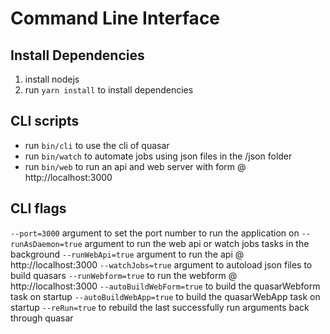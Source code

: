 # Command Line Interface

## Install Dependencies

1. install nodejs
2. run `yarn install` to install dependencies

## CLI scripts

- run `bin/cli` to use the cli of quasar
- run `bin/watch` to automate jobs using json files in the /json folder
- run `bin/web` to run an api and web server with form @ http://localhost:3000

## CLI flags

`--port=3000` argument to set the port number to run the application on
`--runAsDaemon=true` argument to run the web api or watch jobs tasks in the background
`--runWebApi=true` argument to run the api @ http://localhost:3000
`--watchJobs=true` argument to autoload json files to build quasars
`--runWebform=true` to run the webform @ http://localhost:3000
`--autoBuildWebForm=true` to build the quasarWebform task on startup
`--autoBuildWebApp=true` to build the quasarWebApp task on startup
`--reRun=true` to rebuild the last successfully run arguments back through quasar

